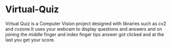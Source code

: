 # Virtual-Quiz
Virtual Quiz is a Computer Vision project designed with libraries such as cv2 and cvzone.It uses your webcam to display questions and answers and on joining the middle finger and index finger tips answer got clicked and at the last you get your score. 

